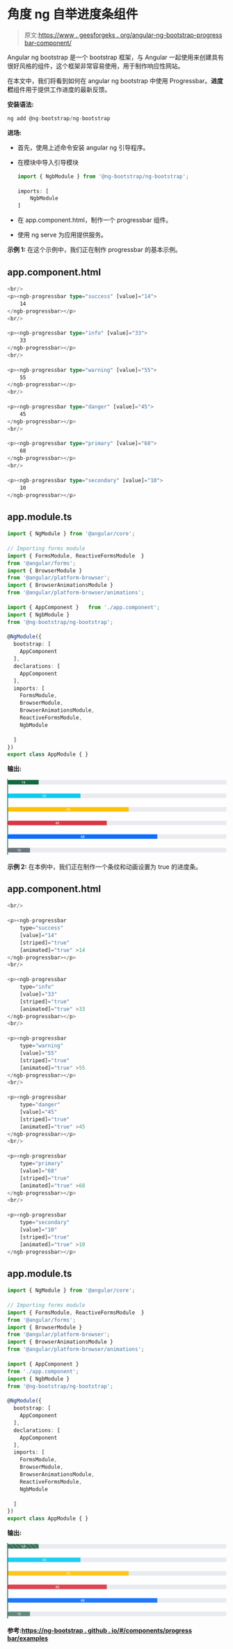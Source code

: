 # 角度 ng 自举进度条组件

> 原文:[https://www . geesforgeks . org/angular-ng-bootstrap-progress bar-component/](https://www.geeksforgeeks.org/angular-ng-bootstrap-progressbar-component/)

Angular ng bootstrap 是一个 bootstrap 框架，与 Angular 一起使用来创建具有很好风格的组件，这个框架非常容易使用，用于制作响应性网站。

在本文中，我们将看到如何在 angular ng bootstrap 中使用 Progressbar。**进度栏**组件用于提供工作进度的最新反馈。

**安装语法:**

```ts
ng add @ng-bootstrap/ng-bootstrap
```

**进场:**

*   首先，使用上述命令安装 angular ng 引导程序。
*   在模块中导入引导模块

    ```ts
    import { NgbModule } from '@ng-bootstrap/ng-bootstrap';

    imports: [
        NgbModule
    ]

    ```

*   在 app.component.html，制作一个 progressbar 组件。
*   使用 ng serve 为应用提供服务。

**示例 1:** 在这个示例中，我们正在制作 progressbar 的基本示例。

## app.component.html

```ts
<br/>
<p><ngb-progressbar type="success" [value]="14">
    14
</ngb-progressbar></p>
<br/>

<p><ngb-progressbar type="info" [value]="33">
    33
</ngb-progressbar></p>
<br/>

<p><ngb-progressbar type="warning" [value]="55">
    55
</ngb-progressbar></p>
<br/>

<p><ngb-progressbar type="danger" [value]="45">
    45
</ngb-progressbar></p>
<br/>

<p><ngb-progressbar type="primary" [value]="68">
    68
</ngb-progressbar></p>
<br/>

<p><ngb-progressbar type="secondary" [value]="10">
    10
</ngb-progressbar></p>
```

## app.module.ts

```ts
import { NgModule } from '@angular/core';

// Importing forms module
import { FormsModule, ReactiveFormsModule  }
from '@angular/forms';
import { BrowserModule }
from '@angular/platform-browser';
import { BrowserAnimationsModule } 
from '@angular/platform-browser/animations';

import { AppComponent }   from './app.component';
import { NgbModule }
from '@ng-bootstrap/ng-bootstrap';

@NgModule({
  bootstrap: [
    AppComponent
  ],
  declarations: [
    AppComponent
  ],
  imports: [
    FormsModule,
    BrowserModule,
    BrowserAnimationsModule,
    ReactiveFormsModule,
    NgbModule

  ]
})
export class AppModule { }
```

**输出:**

![](img/dcb55090d218ee77706ee7e13489366d.png)

**示例 2:** 在本例中，我们正在制作一个条纹和动画设置为 true 的进度条。

## app.component.html

```ts
<br/>

<p><ngb-progressbar 
    type="success" 
    [value]="14" 
    [striped]="true" 
    [animated]="true" >14
</ngb-progressbar></p>
<br/>

<p><ngb-progressbar 
    type="info"
    [value]="33" 
    [striped]="true" 
    [animated]="true" >33
</ngb-progressbar></p>
<br/>

<p><ngb-progressbar 
    type="warning"
    [value]="55"
    [striped]="true" 
    [animated]="true" >55
</ngb-progressbar></p>
<br/>

<p><ngb-progressbar 
    type="danger" 
    [value]="45"
    [striped]="true" 
    [animated]="true" >45
</ngb-progressbar></p>
<br/>

<p><ngb-progressbar 
    type="primary" 
    [value]="68" 
    [striped]="true" 
    [animated]="true" >68
</ngb-progressbar></p>
<br/>

<p><ngb-progressbar 
    type="secondary"
    [value]="10" 
    [striped]="true" 
    [animated]="true" >10
</ngb-progressbar></p>
```

## app.module.ts

```ts
import { NgModule } from '@angular/core';

// Importing forms module
import { FormsModule, ReactiveFormsModule  } 
from '@angular/forms';
import { BrowserModule }
from '@angular/platform-browser';
import { BrowserAnimationsModule } 
from '@angular/platform-browser/animations';

import { AppComponent }  
from './app.component';
import { NgbModule }
from '@ng-bootstrap/ng-bootstrap';

@NgModule({
  bootstrap: [
    AppComponent
  ],
  declarations: [
    AppComponent
  ],
  imports: [
    FormsModule,
    BrowserModule,
    BrowserAnimationsModule,
    ReactiveFormsModule,
    NgbModule

  ]
})
export class AppModule { }
```

**输出:**

![](img/93ea115ea4c3188918305eca41d522be.png)

**参考:**[**https://ng-bootstrap . github . io/#/components/progress bar/examples**](https://ng-bootstrap.github.io/#/components/progressbar/examples)